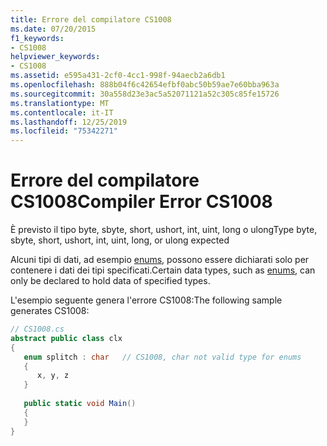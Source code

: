 ```yaml
---
title: Errore del compilatore CS1008
ms.date: 07/20/2015
f1_keywords:
- CS1008
helpviewer_keywords:
- CS1008
ms.assetid: e595a431-2cf0-4cc1-998f-94aecb2a6db1
ms.openlocfilehash: 888b04f6c42654efbf0abc50b59ae7e60bba963a
ms.sourcegitcommit: 30a558d23e3ac5a52071121a52c305c85fe15726
ms.translationtype: MT
ms.contentlocale: it-IT
ms.lasthandoff: 12/25/2019
ms.locfileid: "75342271"
---
```

# <a name="compiler-error-cs1008"></a><span data-ttu-id="33e09-102">Errore del compilatore CS1008</span><span class="sxs-lookup"><span data-stu-id="33e09-102">Compiler Error CS1008</span></span>
<span data-ttu-id="33e09-103">È previsto il tipo byte, sbyte, short, ushort, int, uint, long o ulong</span><span class="sxs-lookup"><span data-stu-id="33e09-103">Type byte, sbyte, short, ushort, int, uint, long, or ulong expected</span></span>  
  
 <span data-ttu-id="33e09-104">Alcuni tipi di dati, ad esempio [enums](../language-reference/builtin-types/enum.md), possono essere dichiarati solo per contenere i dati dei tipi specificati.</span><span class="sxs-lookup"><span data-stu-id="33e09-104">Certain data types, such as [enums](../language-reference/builtin-types/enum.md), can only be declared to hold data of specified types.</span></span>  
  
 <span data-ttu-id="33e09-105">L'esempio seguente genera l'errore CS1008:</span><span class="sxs-lookup"><span data-stu-id="33e09-105">The following sample generates CS1008:</span></span>  
  
```csharp  
// CS1008.cs  
abstract public class clx  
{  
   enum splitch : char   // CS1008, char not valid type for enums  
   {  
      x, y, z  
   }  
  
   public static void Main()  
   {  
   }  
}  
```
